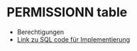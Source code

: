 # PERMISSIONN table 
- Berechtigungen
- [Link zu SQL code für Implementierung](../../../../../code_resources/database_components_doc/tables/PERMISSIONN_table.sql)